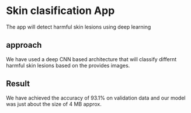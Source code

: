 # Skin clasification App

The app will detect harmful skin lesions using deep learning

## approach
We have used a deep CNN based architecture that will classify differnt harmful skin lesions based on the provides images.

## Result
We have achieved the accuracy of 93.1% on validation data and our model was just about the size of 4 MB approx.
